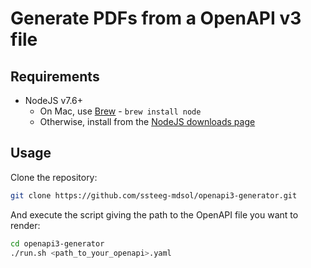 # Generate PDFs from a OpenAPI v3 file

## Requirements

* NodeJS v7.6+
  * On Mac, use [Brew](https://brew.sh/) - `brew install node`
  * Otherwise, install from the [NodeJS downloads page](https://nodejs.org/en/)


## Usage

Clone the repository:

```sh
git clone https://github.com/ssteeg-mdsol/openapi3-generator.git
```

And execute the script giving the path to the OpenAPI file you want to render:

```sh
cd openapi3-generator
./run.sh <path_to_your_openapi>.yaml
```
